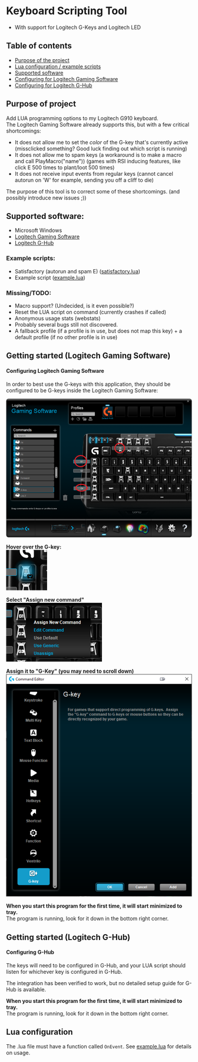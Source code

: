 # Keyboard Scripting Tool

- With support for Logitech G-Keys and Logitech LED


## Table of contents
* [Purpose of the project](#purpose-of-project)
* [Lua configuration / example scripts](#lua-configuration)
* [Supported software](#supported-software)
* [Configuring for Logitech Gaming Software](#configuring-logitech-gaming-software)
* [Configuring for Logitech G-Hub](#configuring-g-hub)

## Purpose of project
Add LUA programming options to my Logitech G910 keyboard.  
The Logitech Gaming Software already supports this, but with a few critical shortcomings:
* It does not allow me to set the _color_ of the G-key that's currently active (missclicked something? Good luck finding out which script is running)
* It does not allow me to spam keys (a workaround is to make a macro and call PlayMacro("name")) (games with RSI inducing features, like click E 500 times to plant/loot 500 times)
* It does not receive input events from regular keys (cannot cancel autorun on 'W' for example, sending you off a cliff to die)

The purpose of this tool is to correct some of these shortcomings. (and possibly introduce new issues ;))  



## Supported software:
* Microsoft Windows
* [Logitech Gaming Software](#configuring-logitech-gaming-software)
* [Logitech G-Hub](#configuring-g-hub)


### Example scripts:
* Satisfactory (autorun and spam E) ([satisfactory.lua](./Docs/satisfactory.lua))
* Example script ([example.lua](./Logitech/Resources/example.lua))

### Missing/TODO:
* Macro support? (Undecided, is it even possible?)
* Reset the LUA script on command (currently crashes if called)
* Anonymous usage stats (webstats)
* Probably several bugs still not discovered.
* A fallback profile (if a profile is in use, but does not map this key) + a default profile (if no other profile is in use)
 

## Getting started (Logitech Gaming Software)
#### Configuring Logitech Gaming Software

In order to best use the G-keys with this application, they should be configured to be G-keys inside the Logitech Gaming Software:

![](Docs/overlay.png)  

**Hover over the G-key:**  
![](Docs/hover.png)

**Select "Assign new command"**  
![](Docs/assign-new-command.png)

**Assign it to "G-Key" (you may need to scroll down)**   
![](Docs/gkey.png)

**When you start this program for the first time, it will start minimized to tray.**  
The program is running, look for it down in the bottom right corner.


## Getting started (Logitech G-Hub)
#### Configuring G-Hub

The keys will need to be configured in G-Hub, and your LUA script should listen for whichever key is configured in G-Hub.  

The integration has been verified to work, but no detailed setup guide for G-Hub is available.  

**When you start this program for the first time, it will start minimized to tray.**  
The program is running, look for it down in the bottom right corner.


## Lua configuration  

The .lua file must have a function called `OnEvent`. See [example.lua](./Logitech/Resources/example.lua) for details on usage.

